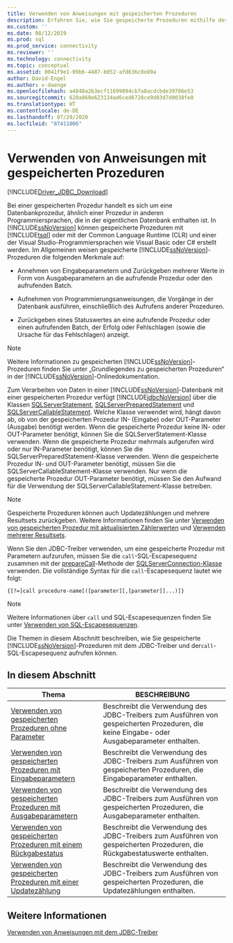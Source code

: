 ```yaml
---
title: Verwenden von Anweisungen mit gespeicherten Prozeduren
description: Erfahren Sie, wie Sie gespeicherte Prozeduren mithilfe des Microsoft JDBC-Treibers für SQL Server ausführen und wie Sie Eingabe- und Ausgabeparameter verwenden, um Daten an diese zu übergeben und davon abzufragen.
ms.custom: ''
ms.date: 08/12/2019
ms.prod: sql
ms.prod_service: connectivity
ms.reviewer: ''
ms.technology: connectivity
ms.topic: conceptual
ms.assetid: 0041f9e1-09b6-4487-b052-afd636c8e89a
author: David-Engel
ms.author: v-daenge
ms.openlocfilehash: a4848a2b3ecf11699894cb7a8acdcbde39786e53
ms.sourcegitcommit: 620a868e623134ad6ced6728ce9d03d7d0038fe0
ms.translationtype: HT
ms.contentlocale: de-DE
ms.lasthandoff: 07/29/2020
ms.locfileid: "87411006"
---
```

# <a name="using-statements-with-stored-procedures"></a>Verwenden von Anweisungen mit gespeicherten Prozeduren

[!INCLUDE[Driver_JDBC_Download](../../includes/driver_jdbc_download.md)]

Bei einer gespeicherten Prozedur handelt es sich um eine Datenbankprozedur, ähnlich einer Prozedur in anderen Programmiersprachen, die in der eigentlichen Datenbank enthalten ist. In [!INCLUDE[ssNoVersion](../../includes/ssnoversion-md.md)] können gespeicherte Prozeduren mit [!INCLUDE[tsql](../../includes/tsql-md.md)] oder mit der Common Language Runtime (CLR) und einer der Visual Studio-Programmiersprachen wie Visual Basic oder C# erstellt werden. Im Allgemeinen weisen gespeicherte [!INCLUDE[ssNoVersion](../../includes/ssnoversion-md.md)]-Prozeduren die folgenden Merkmale auf:  
  
- Annehmen von Eingabeparametern und Zurückgeben mehrerer Werte in Form von Ausgabeparametern an die aufrufende Prozedur oder den aufrufenden Batch.  
  
- Aufnehmen von Programmierungsanweisungen, die Vorgänge in der Datenbank ausführen, einschließlich des Aufrufens anderer Prozeduren.  
  
- Zurückgeben eines Statuswertes an eine aufrufende Prozedur oder einen aufrufenden Batch, der Erfolg oder Fehlschlagen (sowie die Ursache für das Fehlschlagen) anzeigt.  
  
> [!NOTE]  
> Weitere Informationen zu gespeicherten [!INCLUDE[ssNoVersion](../../includes/ssnoversion-md.md)]-Prozeduren finden Sie unter „Grundlegendes zu gespeicherten Prozeduren“ in der [!INCLUDE[ssNoVersion](../../includes/ssnoversion-md.md)]-Onlinedokumentation.  
  
Zum Verarbeiten von Daten in einer [!INCLUDE[ssNoVersion](../../includes/ssnoversion-md.md)]-Datenbank mit einer gespeicherten Prozedur verfügt [!INCLUDE[jdbcNoVersion](../../includes/jdbcnoversion_md.md)] über die Klassen [SQLServerStatement](../../connect/jdbc/reference/sqlserverstatement-class.md), [SQLServerPreparedStatement](../../connect/jdbc/reference/sqlserverpreparedstatement-class.md) und [SQLServerCallableStatement](../../connect/jdbc/reference/sqlservercallablestatement-class.md). Welche Klasse verwendet wird, hängt davon ab, ob von der gespeicherten Prozedur IN- (Eingabe) oder OUT-Parameter (Ausgabe) benötigt werden. Wenn die gespeicherte Prozedur keine IN- oder OUT-Parameter benötigt, können Sie die SQLServerStatement-Klasse verwenden. Wenn die gespeicherte Prozedur mehrmals aufgerufen wird oder nur IN-Parameter benötigt, können Sie die SQLServerPreparedStatement-Klasse verwenden. Wenn die gespeicherte Prozedur IN- und OUT-Parameter benötigt, müssen Sie die SQLServerCallableStatement-Klasse verwenden. Nur wenn die gespeicherte Prozedur OUT-Parameter benötigt, müssen Sie den Aufwand für die Verwendung der SQLServerCallableStatement-Klasse betreiben.  
  
> [!NOTE]  
> Gespeicherte Prozeduren können auch Updatezählungen und mehrere Resultsets zurückgeben. Weitere Informationen finden Sie unter [Verwenden von gespeicherten Prozedur mit aktualisierten Zählerwerten](../../connect/jdbc/using-a-stored-procedure-with-an-update-count.md) und [Verwenden mehrerer Resultsets](../../connect/jdbc/using-multiple-result-sets.md).  
  
Wenn Sie den JDBC-Treiber verwenden, um eine gespeicherte Prozedur mit Parametern aufzurufen, müssen Sie die `call`-SQL-Escapesequenz zusammen mit der [prepareCall](../../connect/jdbc/reference/preparecall-method-sqlserverconnection.md)-Methode der [SQLServerConnection-Klasse](../../connect/jdbc/reference/sqlserverconnection-class.md) verwenden. Die vollständige Syntax für die `call`-Escapesequenz lautet wie folgt:  
  
 `{[?=]call procedure-name[([parameter][,[parameter]]...)]}`  
  
> [!NOTE]  
> Weitere Informationen über `call` und SQL-Escapesequenzen finden Sie unter [Verwenden von SQL-Escapesequenzen](../../connect/jdbc/using-sql-escape-sequences.md).  
  
Die Themen in diesem Abschnitt beschreiben, wie Sie gespeicherte [!INCLUDE[ssNoVersion](../../includes/ssnoversion-md.md)]-Prozeduren mit dem JDBC-Treiber und der`call`-SQL-Escapesequenz aufrufen können.  
  
## <a name="in-this-section"></a>In diesem Abschnitt  
  
|Thema|BESCHREIBUNG|  
|-----------|-----------------|  
|[Verwenden von gespeicherten Prozeduren ohne Parameter](../../connect/jdbc/using-a-stored-procedure-with-no-parameters.md)|Beschreibt die Verwendung des JDBC-Treibers zum Ausführen von gespeicherten Prozeduren, die keine Eingabe- oder Ausgabeparameter enthalten.|  
|[Verwenden von gespeicherten Prozeduren mit Eingabeparametern](../../connect/jdbc/using-a-stored-procedure-with-input-parameters.md)|Beschreibt die Verwendung des JDBC-Treibers zum Ausführen von gespeicherten Prozeduren, die Eingabeparameter enthalten.|  
|[Verwenden von gespeicherten Prozeduren mit Ausgabeparametern](../../connect/jdbc/using-a-stored-procedure-with-output-parameters.md)|Beschreibt die Verwendung des JDBC-Treibers zum Ausführen von gespeicherten Prozeduren, die Ausgabeparameter enthalten.|  
|[Verwenden von gespeicherten Prozeduren mit einem Rückgabestatus](../../connect/jdbc/using-a-stored-procedure-with-a-return-status.md)|Beschreibt die Verwendung des JDBC-Treibers zum Ausführen von gespeicherten Prozeduren, die Rückgabestatuswerte enthalten.|  
|[Verwenden von gespeicherten Prozeduren mit einer Updatezählung](../../connect/jdbc/using-a-stored-procedure-with-an-update-count.md)|Beschreibt die Verwendung des JDBC-Treibers zum Ausführen von gespeicherten Prozeduren, die Updatezählungen enthalten.|  
  
## <a name="see-also"></a>Weitere Informationen

[Verwenden von Anweisungen mit dem JDBC-Treiber](../../connect/jdbc/using-statements-with-the-jdbc-driver.md)  
